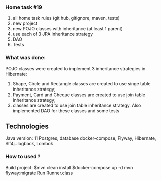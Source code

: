 ###    Home task #19
1. all home task rules (git hub, gitignore, maven, tests)
2. new project
3. new POJO classes with inheritance (at least 1 parent)
4. use each of 3 JPA inheritance strategy
5. DAO
6. Tests

### What was done:
POJO classes were created to implement 3 inheritance strategies in Hibernate:
1. Shape, Circle and Rectangle classes are created to use singe table inheritance strategy;
2. Payment, Card and Cheque classes are created to use join table inheritance strategy;
3. classes are created to use join table inheritance strategy.
Also implemented DAO for these classes and some tests

## Technologies
Java version: 11 Postgres, database docker-compose, Flyway, Hibernate, Slf4j+logback, Lombok

###   How to used ?
Build project: $mvn clean install
$docker-compose up -d
mvn flyway:migrate
Run Runner.class
